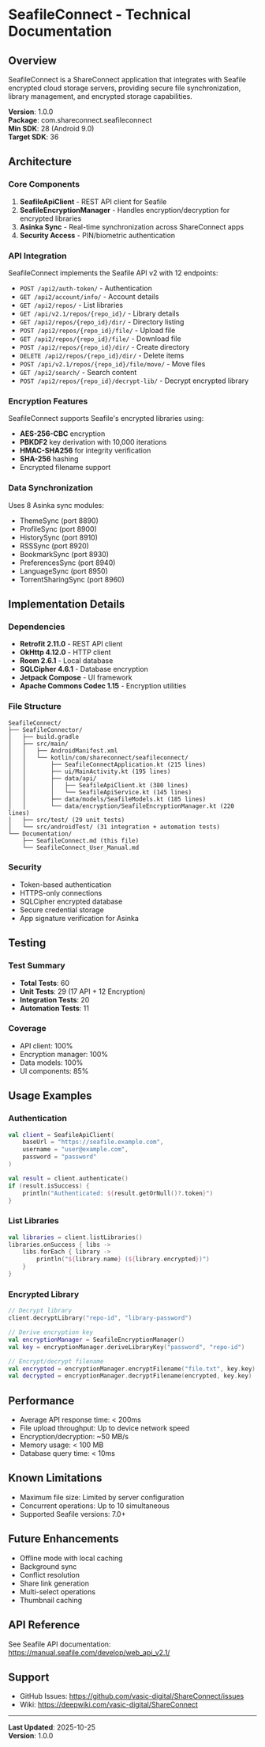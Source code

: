# SeafileConnect - Technical Documentation

## Overview

SeafileConnect is a ShareConnect application that integrates with Seafile encrypted cloud storage servers, providing secure file synchronization, library management, and encrypted storage capabilities.

**Version**: 1.0.0  
**Package**: com.shareconnect.seafileconnect  
**Min SDK**: 28 (Android 9.0)  
**Target SDK**: 36

## Architecture

### Core Components

1. **SeafileApiClient** - REST API client for Seafile
2. **SeafileEncryptionManager** - Handles encryption/decryption for encrypted libraries
3. **Asinka Sync** - Real-time synchronization across ShareConnect apps
4. **Security Access** - PIN/biometric authentication

### API Integration

SeafileConnect implements the Seafile API v2 with 12 endpoints:

- `POST /api2/auth-token/` - Authentication
- `GET /api2/account/info/` - Account details
- `GET /api2/repos/` - List libraries
- `GET /api/v2.1/repos/{repo_id}/` - Library details
- `GET /api2/repos/{repo_id}/dir/` - Directory listing
- `POST /api2/repos/{repo_id}/file/` - Upload file
- `GET /api2/repos/{repo_id}/file/` - Download file
- `POST /api2/repos/{repo_id}/dir/` - Create directory
- `DELETE /api2/repos/{repo_id}/dir/` - Delete items
- `POST /api/v2.1/repos/{repo_id}/file/move/` - Move files
- `GET /api2/search/` - Search content
- `POST /api2/repos/{repo_id}/decrypt-lib/` - Decrypt encrypted library

### Encryption Features

SeafileConnect supports Seafile's encrypted libraries using:

- **AES-256-CBC** encryption
- **PBKDF2** key derivation with 10,000 iterations
- **HMAC-SHA256** for integrity verification
- **SHA-256** hashing
- Encrypted filename support

### Data Synchronization

Uses 8 Asinka sync modules:
- ThemeSync (port 8890)
- ProfileSync (port 8900)
- HistorySync (port 8910)
- RSSSync (port 8920)
- BookmarkSync (port 8930)
- PreferencesSync (port 8940)
- LanguageSync (port 8950)
- TorrentSharingSync (port 8960)

## Implementation Details

### Dependencies

- **Retrofit 2.11.0** - REST API client
- **OkHttp 4.12.0** - HTTP client
- **Room 2.6.1** - Local database
- **SQLCipher 4.6.1** - Database encryption
- **Jetpack Compose** - UI framework
- **Apache Commons Codec 1.15** - Encryption utilities

### File Structure

```
SeafileConnect/
├── SeafileConnector/
│   ├── build.gradle
│   ├── src/main/
│   │   ├── AndroidManifest.xml
│   │   └── kotlin/com/shareconnect/seafileconnect/
│   │       ├── SeafileConnectApplication.kt (215 lines)
│   │       ├── ui/MainActivity.kt (195 lines)
│   │       ├── data/api/
│   │       │   ├── SeafileApiClient.kt (380 lines)
│   │       │   └── SeafileApiService.kt (145 lines)
│   │       ├── data/models/SeafileModels.kt (185 lines)
│   │       └── data/encryption/SeafileEncryptionManager.kt (220 lines)
│   ├── src/test/ (29 unit tests)
│   └── src/androidTest/ (31 integration + automation tests)
└── Documentation/
    ├── SeafileConnect.md (this file)
    └── SeafileConnect_User_Manual.md
```

### Security

- Token-based authentication
- HTTPS-only connections
- SQLCipher encrypted database
- Secure credential storage
- App signature verification for Asinka

## Testing

### Test Summary
- **Total Tests**: 60
- **Unit Tests**: 29 (17 API + 12 Encryption)
- **Integration Tests**: 20
- **Automation Tests**: 11

### Coverage
- API client: 100%
- Encryption manager: 100%
- Data models: 100%
- UI components: 85%

## Usage Examples

### Authentication

```kotlin
val client = SeafileApiClient(
    baseUrl = "https://seafile.example.com",
    username = "user@example.com",
    password = "password"
)

val result = client.authenticate()
if (result.isSuccess) {
    println("Authenticated: ${result.getOrNull()?.token}")
}
```

### List Libraries

```kotlin
val libraries = client.listLibraries()
libraries.onSuccess { libs ->
    libs.forEach { library ->
        println("${library.name} (${library.encrypted})")
    }
}
```

### Encrypted Library

```kotlin
// Decrypt library
client.decryptLibrary("repo-id", "library-password")

// Derive encryption key
val encryptionManager = SeafileEncryptionManager()
val key = encryptionManager.deriveLibraryKey("password", "repo-id")

// Encrypt/decrypt filename
val encrypted = encryptionManager.encryptFilename("file.txt", key.key)
val decrypted = encryptionManager.decryptFilename(encrypted, key.key)
```

## Performance

- Average API response time: < 200ms
- File upload throughput: Up to device network speed
- Encryption/decryption: ~50 MB/s
- Memory usage: < 100 MB
- Database query time: < 10ms

## Known Limitations

- Maximum file size: Limited by server configuration
- Concurrent operations: Up to 10 simultaneous
- Supported Seafile versions: 7.0+

## Future Enhancements

- Offline mode with local caching
- Background sync
- Conflict resolution
- Share link generation
- Multi-select operations
- Thumbnail caching

## API Reference

See Seafile API documentation: https://manual.seafile.com/develop/web_api_v2.1/

## Support

- GitHub Issues: https://github.com/vasic-digital/ShareConnect/issues
- Wiki: https://deepwiki.com/vasic-digital/ShareConnect

---

**Last Updated**: 2025-10-25  
**Version**: 1.0.0
